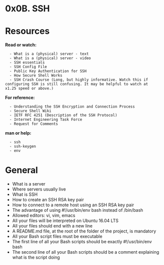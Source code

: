 # **0x0B. SSH**


# **Resources**

**Read or watch:**

      - What is a (physical) server - text
      - What is a (physical) server - video
      - SSH essentials
      - SSH Config File
      - Public Key Authentication for SSH
      - How Secure Shell Works
      - SSH Crash Course (Long, but highly informative. Watch this if configuring SSH is still confusing. It may be helpful to watch at x1.25 speed or above.)

**For reference:**

      - Understanding the SSH Encryption and Connection Process
      - Secure Shell Wiki
      - IETF RFC 4251 (Description of the SSH Protocol)
      - Internet Engineering Task Force
      - Request for Comments

**man or help:**

      - ssh
      - ssh-keygen
      - env

# **General**

  - What is a server
  - Where servers usually live
  - What is SSH
  - How to create an SSH RSA key pair
  - How to connect to a remote host using an SSH RSA key pair
  - The advantage of using #!/usr/bin/env bash instead of /bin/bash
  - Allowed editors: vi, vim, emacs
  - All your files will be interpreted on Ubuntu 16.04 LTS
  - All your files should end with a new line
  - A README.md file, at the root of the folder of the project, is mandatory
  - All your Bash script files must be executable
  - The first line of all your Bash scripts should be exactly #!/usr/bin/env bash
  - The second line of all your Bash scripts should be a comment explaining what is the script doing

